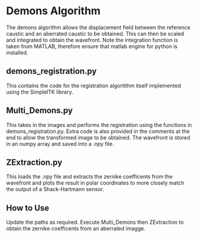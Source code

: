 # Demons Algorithm

The demons algorithm allows the displacement field between the reference caustic and an aberrated caustic to be obtained. This can then be scaled and integrated to obtain the wavefront. Note the integration function is taken from MATLAB, therefore ensure that matlab engine for python is installed.

## demons_registration.py

This contains the code for the registration algortithm itself implemented using the SimpleITK library.

## Multi_Demons.py

This takes in the images and performs the registration using the functions in demons_registration.py. Extra code is also provided in the comments at the end to allow the transformed image to be obtained. The wavefront is stored in an numpy array and saved into a .npy file.

## ZExtraction.py

This loads the .npy file and extracts the zernike coefficents from the wavefront and plots the result in polar coordinates to more closely match the output of a Shack-Hartmann sensor.

## How to Use

Update the paths as required. Execute Multi_Demons then ZExtraction to obtain the zernike coefficents from an aberrated imagge.